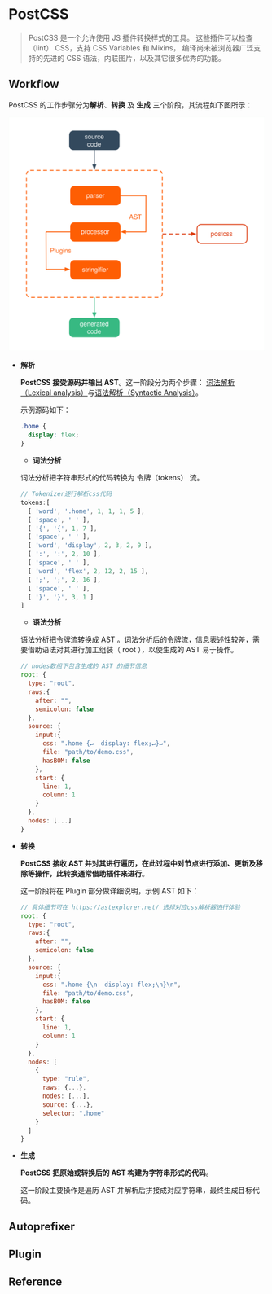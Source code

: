 # PostCSS

> PostCSS 是一个允许使用 JS 插件转换样式的工具。 这些插件可以检查（lint） CSS，支持 CSS Variables 和 Mixins， 编译尚未被浏览器广泛支持的先进的 CSS 语法，内联图片，以及其它很多优秀的功能。

## Workflow

PostCSS 的工作步骤分为**解析**、**转换** 及 **生成** 三个阶段，其流程如下图所示：

![](./img/postcss_flow.svg)

- **解析**

  **PostCSS 接受源码并输出 AST**。这一阶段分为两个步骤： [词法解析（Lexical analysis）](https://en.wikipedia.org/wiki/Lexical_analysis)与[语法解析（Syntactic Analysis）](https://en.wikipedia.org/wiki/Parsing)。

  示例源码如下：

  ```css
  .home {
    display: flex;
  }
  ```

  - **词法分析**

  词法分析把字符串形式的代码转换为 令牌（tokens） 流。

  ```javascript
  // Tokenizer逐行解析css代码
  tokens:[
    [ 'word', '.home', 1, 1, 1, 5 ],
    [ 'space', ' ' ],
    [ '{', '{', 1, 7 ],
    [ 'space', ' ' ],
    [ 'word', 'display', 2, 3, 2, 9 ],
    [ ':', ':', 2, 10 ],
    [ 'space', ' ' ],
    [ 'word', 'flex', 2, 12, 2, 15 ],
    [ ';', ';', 2, 16 ],
    [ 'space', ' ' ],
    [ '}', '}', 3, 1 ]
  ]
  ```

  - **语法分析**

  语法分析把令牌流转换成 AST 。词法分析后的令牌流，信息表述性较差，需要借助语法对其进行加工组装（ root ），以使生成的 AST 易于操作。

  ```javascript
  // nodes数组下包含生成的 AST 的细节信息
  root: {
    type: "root",
    raws:{
      after: "",
      semicolon: false
    },
    source: {
      input:{
        css: ".home {↵  display: flex;↵}↵",
        file: "path/to/demo.css",
        hasBOM: false
      },
      start: {
        line: 1,
        column: 1
      } 
    },
    nodes: [...]
  }  
  ```

- **转换**

  **PostCSS 接收 AST 并对其进行遍历，在此过程中对节点进行添加、更新及移除等操作，此转换通常借助插件来进行**。

  这一阶段将在 Plugin 部分做详细说明，示例 AST 如下：

  ```javascript
  // 具体细节可在 https://astexplorer.net/ 选择对应css解析器进行体验
  root: {
    type: "root",
    raws:{
      after: "",
      semicolon: false
    },
    source: {
      input:{
        css: ".home {\n  display: flex;\n}\n",
        file: "path/to/demo.css",
        hasBOM: false
      },
      start: {
        line: 1,
        column: 1
      } 
    },
    nodes: [
      {
        type: "rule",
        raws: {...},
        nodes: [...],
        source: {...},
        selector: ".home"
      }
    ]
  }  
  ```

- **生成**

  **PostCSS 把原始或转换后的 AST 构建为字符串形式的代码**。

  这一阶段主要操作是遍历 AST 并解析后拼接成对应字符串，最终生成目标代码。

## Autoprefixer


## Plugin


## Reference